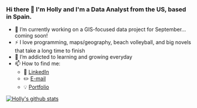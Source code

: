 ### Hi there 👋 I'm Holly and I'm a Data Analyst from the US, based in Spain. 

- 🔭 I’m currently working on a GIS-focused data project for September... coming soon! 
- :zap: I love programming, maps/geography, beach volleyball, and big novels that take a long time to finish
- 🌱 I’m addicted to learning and growing everyday
- 📫 How to find me:
  - :office: [LinkedIn](https://www.linkedin.com/in/holly-jane-dalton/)
  - :pencil2: [E-mail](hjdalton89@gmail.com)
   - :bulb: [Portfolio](https://hollydalton.netlify.app/)


[![Holly's github stats](https://github-readme-stats.vercel.app/api?username=hollyjanedalton&count_private=true&show_icons=true&theme=radical&hide_rank=false)](https://github.com/hollyjanedalton/github-readme-stats)

